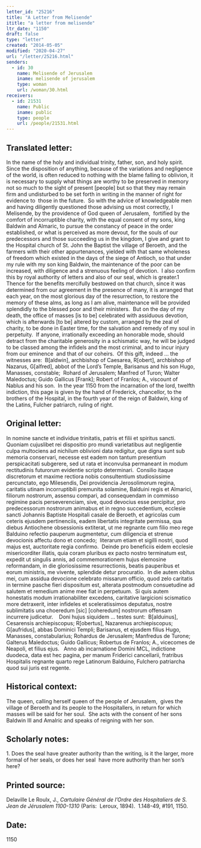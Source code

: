```yaml
---
letter_id: "25216"
title: "A Letter from Melisende"
ititle: "a letter from melisende"
ltr_date: "1150"
draft: false
type: "letter"
created: "2014-05-05"
modified: "2020-04-27"
url: "/letter/25216.html"
senders:
  - id: 30
    name: Melisende of Jerusalem
    iname: melisende of jerusalem
    type: woman
    url: /woman/30.html
receivers:
  - id: 21531
    name: Public
    iname: public
    type: people
    url: /people/21531.html
---
```

<h2> Translated letter:</h2><p>In the name of the holy and individual trinity, father, son, and holy spirit.&nbsp; Since the disposition of anything, because of the variations and negligence of the world, is often reduced to nothing with the blame falling to oblivion, it is necessary to supply what things are worthy to be preserved in memory not so much to the sight of present [people] but so that they may remain firm and undisturbed to be set forth in writing in the manner of right for evidence to&nbsp; those in the future.&nbsp; So with the advice of knowledgeable men and having diligently questioned those advising us most correctly, I Melisende, by the providence of God queen of Jerusalem,&nbsp; fortified by the comfort of incorruptible charity, with the equal consent of my sons, king Baldwin and Almaric, to pursue the constancy of peace in the order established, or what is perceived as more devout, for the souls of our predecessors and those succeeding us in the kingdom, I give and grant to the Hospital church of St. John the Baptist the village of Beroeth, and the farmers with their other appurtenances, yielded with that same wholeness of freedom which existed in the days of the siege of Antioch, so that under my rule with my son king Baldwin, the maintenance of the poor can be increased, with diligence and a strenuous feeling of devotion.&nbsp; I also confirm this by royal authority of letters and also of our seal, which is greater.1&nbsp; Thence for the benefits mercifully bestowed on that church, since it was determined from our agreement in the presence of many, it is arranged that each year, on the most glorious day of the resurrection, to restore the memory of these alms, as long as I am alive, maintenance will be provided splendidly to the blessed poor and their ministers.&nbsp; But on the day of my death, the office of masses [is to be] celebrated with assiduous devotion, which is afterwards [to be] altered by custom, arranged by the zeal of charity, to be done in Easter time, for the salvation and remedy of my soul in perpetuity.&nbsp; If anyone, irrationally exceeding an honorable mode, should detract from the charitable generosity in a schismatic way, he will be judged to be classed among the infidels and the most criminal, and to incur injury from our eminence &nbsp;and that of our coheirs.&nbsp; Of this gift, indeed … the witnesses are:&nbsp; B[aldwin], archbishop of Caesarea, R[obert], archbishop of Nazarus, G[alfred], abbot of the Lord’s Temple, Barisanus and his son Hugo, Manasses, constable;&nbsp; Rohard of Jerusalem; Manfred of Turon; Walter Maledoctus; Guido Gallicus [Frank]; Robert of Franlos; A., viscount of Nablus and his son.&nbsp; In the year 1150 from the incarnation of the lord, twelfth indiction, this page is given by the hand of Frederick, chancellor, to the brothers of the Hospital, in the fourth year of the reign of Baldwin, king of the Latins, Fulcher patriarch, ruling of right.</p><h2 class="mt-4"> Original letter:</h2><p>In nomine sancte et individue trinitatis, patris et filii et spiritus sancti.&nbsp; Quoniam cujuslibet rei dispositio pro mundi varietatibus aut negligentie culpa multociens ad nichilum oblivioni data redigitur, que digna sunt sub memoria conservari, necesse est eadem non tantum presentium perspicacitati subgerere, sed ut rata et inconvulsa permaneant in modum rectitudinis futurorum evidentie scripto determinari.&nbsp; Consilio itaque discretorum et maxime rectiora nobis consultentium studiosissime percunctato, ego Milesendis, Dei providencia Jerosolimorum regina, caritatis utinam incorruptibili premunita solamine, Balduini regis et Almarici, filiorum nostrorum, assensu compari, ad consequendam in commisso regimine pacis perseverenciam, sive, quod devocius esse percipitur, pro predecessorum nostrorum animabus et in regno succedentium, ecclesie sancti Johannis Baptiste Hospitali casale de Beroeth, et agricolas cum ceteris ejusdem pertinenciis, eadem libertatis integritate permissa, qua diebus Antiochene obsessionis extiterat, ut me regnante cum filio meo rege Balduino refectio pauperum augmentetur, cum diligencia et strenue devocionis affectu dono et concedo;&nbsp; literarum etiam et sigilli nostri, quod majus est, auctoritate regia confirmo.&nbsp; Deinde pro beneficiis eidem ecclesie misericorditer illatis, quia coram pluribus ex pacto nostro terminatum est, expedit ut singulis annis, ad commemorationem hujus elemosine reformandam, in die gloriosissime resurrectionis, beatis pauperibus et eorum ministris, me vivente, splendide detur procuratio.&nbsp; In die autem obitus mei, cum assidua devocione celebrato missarum officio, quod zelo caritatis in termine pasche fieri dispositum est, alterata postmodum consuetudine ad salutem et remedium anime mee fiat in perpetuum.&nbsp; Si quis autem honestatis modum irrationabiliter excedens, caritative largicioni scismatico more detraxerit, inter infideles et sceleratissimos deputatus, nostre sublimitatis una choeredum [sic] [coheredum] nostrorum offensam incurrere judicetur.&nbsp;&nbsp;&nbsp; Doni hujus siquidem … testes sunt:&nbsp; B[alduinus], Cesarensis archiepiscopus; R[obertus], Nazarenus archiepiscopus; G[aufridus], abbas Dominici Templi; Barisanus, et ejusdem filius Hugo, Manasses, constabularius; Rohardus de Jerusalem; Manfredus de Turone; Galterus Maledoctus; Guido Gallicus; Robertus de Franlos; A., vicecomes de Neapoli, et filius ejus.&nbsp;&nbsp; Anno ab incarnatione Domini MCL, indictione duodeca, data est hec pagina, per manum Friderici cancellarii, fratribus Hospitalis regnante quarto rege Latinorum Balduino, Fulchero patriarcha quod sui juris est regente.</p><h2 class="mt-4"> Historical context:</h2><p>The queen, calling herself queen of the people of Jerusalem,&nbsp; gives the village of Beroeth and its people to the Hospitallers, in return for which masses will be said for her soul.&nbsp; She acts with the consent of her sons Baldwin III and Amalric and speaks of reigning with her son.</p><h2 class="mt-4"> Scholarly notes:</h2><p>1. Does the seal have greater authority than the writing, is it the larger, more formal of her seals, or does her seal&nbsp; have more authority than her son’s here?</p><h2 class="mt-4"> Printed source:</h2><p>Delaville Le Roulx, J., <i>Cartulaire Général de l’Ordre des Hospitaliers de S. Jean de Jérusalem 1100-1310</i> (Paris:&nbsp; Leroux, 1894).&nbsp; 1.148-49, #191, 1150.</p><h2 class="mt-4"> Date:</h2>1150